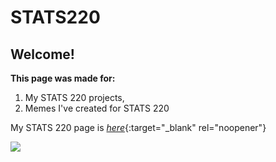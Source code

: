 # STATS220
## Welcome!
**This page was made for:**
1. My STATS 220 projects,
2. Memes I've created for STATS 220

My STATS 220 page is [*here*](https://webturtl.github.io/stats220/){:target="_blank" rel="noopener"}

![](https://images.pexels.com/photos/358482/pexels-photo-358482.jpeg?auto=compress&cs=tinysrgb&dpr=1&w=500)
